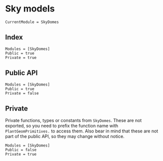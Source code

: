 
# Sky models

```@meta
CurrentModule = SkyDomes
```

## Index

```@index
Modules = [SkyDomes]
Public = true
Private = true
```

## Public API

```@autodocs
Modules = [SkyDomes]
Public = true
Private = false
```

## Private

Private functions, types or constants from `SkyDomes`. These are not exported, so you need to prefix the function name with `PlantGeomPrimitives.` to access them. Also bear in mind that these are not part of the public API, so they may change without notice.

```@autodocs
Modules = [SkyDomes]
Public = false
Private = true
```
